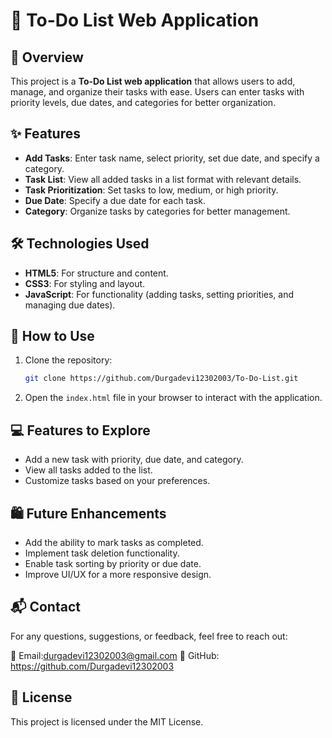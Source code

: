 # 📝 To-Do List Web Application

## 🌟 Overview
This project is a **To-Do List web application** that allows users to add, manage, and organize their tasks with ease. Users can enter tasks with priority levels, due dates, and categories for better organization.

## ✨ Features
- **Add Tasks**: Enter task name, select priority, set due date, and specify a category.
- **Task List**: View all added tasks in a list format with relevant details.
- **Task Prioritization**: Set tasks to low, medium, or high priority.
- **Due Date**: Specify a due date for each task.
- **Category**: Organize tasks by categories for better management.

## 🛠️ Technologies Used
- **HTML5**: For structure and content.
- **CSS3**: For styling and layout.
- **JavaScript**: For functionality (adding tasks, setting priorities, and managing due dates).

## 🚀 How to Use
1. Clone the repository:
    ```bash
    git clone https://github.com/Durgadevi12302003/To-Do-List.git
    ```
2. Open the `index.html` file in your browser to interact with the application.

## 💻 Features to Explore
- Add a new task with priority, due date, and category.
- View all tasks added to the list.
- Customize tasks based on your preferences.

## 🛍️ Future Enhancements
- Add the ability to mark tasks as completed.
- Implement task deletion functionality.
- Enable task sorting by priority or due date.
- Improve UI/UX for a more responsive design.

## 📬 Contact
For any questions, suggestions, or feedback, feel free to reach out:

📧 Email:durgadevi12302003@gmail.com 
🐙 GitHub: https://github.com/Durgadevi12302003

## 📜 License
This project is licensed under the MIT License.
